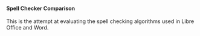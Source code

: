#### Spell Checker Comparison

This is the attempt at evaluating the spell checking algorithms used in Libre Office and Word.

